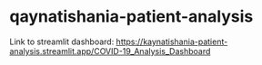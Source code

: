 # qaynatishania-patient-analysis

Link to streamlit dashboard:
https://kaynatishania-patient-analysis.streamlit.app/COVID-19_Analysis_Dashboard
